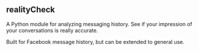 ## realityCheck

A Python module for analyzing messaging history. See if your impression of your conversations is really accurate.

Built for Facebook message history, but can be extended to general use.
